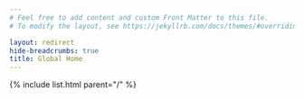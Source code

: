 ```yaml
---
# Feel free to add content and custom Front Matter to this file.
# To modify the layout, see https://jekyllrb.com/docs/themes/#overriding-theme-defaults

layout: redirect
hide-breadcrumbs: true
title: Global Home
---
```

{% include list.html parent="/" %}